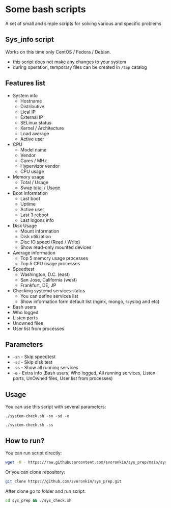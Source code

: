 # Some bash scripts
A set of small and simple scripts for solving various and specific problems
## Sys_info script

Works on this time only CentOS / Fedora / Debian.

* this script does not make any changes to your system
* during operation, temporary files can be created in `/tmp` catalog

## Features list

* System info
  * Hostname
  * Distributive
  * Lical IP
  * External IP
  * SELinux status
  * Kernel / Architecture
  * Load average
  * Active user
* CPU
  * Model name
  * Vendor
  * Cores / MHz
  * Hypervizor vendor
  * CPU usage
* Memory usage
  * Total / Usage
  * Swap total / Usage
* Boot information
  * Last boot
  * Uptime
  * Active user
  * Last 3 reboot
  * Last logons info
* Disk Usage
  * Mount information
  * Disk utilization
  * Disc IO speed (Read / Write)
  * Show read-only mounted devices
* Average information
  * Top 5 memory usage processes
  * Top 5 CPU usage processes
* Speedtest
  * Washington, D.C. (east)
  * San Jose, California (west)
  * Frankfurt, DE, JP
* Checking systemd services status
  * You can define services list
  * Show information form default list (nginx, mongo, rsyslog and etc)
* Bash users
* Who logged
* Listen ports
* Unowned files
* User list from processes

## Parameters

* `-sn` - Skip speedtest
* `-sd` - Skip disk test
* `-ss` - Show all running services
* `-e` - Extra info (Bash users, Who logged, All running services, Listen ports, UnOwned files, User list from processes)

## Usage
You can use this script with several parameters:
```
./system-check.sh -sn -sd -e
```
```
./system-check.sh -ss
```

## How to run?

You can run script directly:
```bash
wget -O - https://raw.githubusercontent.com/svoronkin/sys_prep/main/sys_check.sh | bash
```

Or you can clone repository:

```bash
git clone https://github.com/svoronkin/sys_prep.git
```

After clone go to folder and run script:
```bash
cd sys_prep && ./sys_check.sh
```
